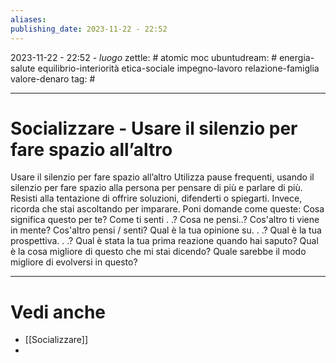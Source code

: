 ```yaml
---
aliases: 
publishing_date: 2023-11-22 - 22:52
---
```

2023-11-22 - 22:52 - *luogo*
zettle: # atomic moc
ubuntudream: # energia-salute equilibrio-interiorità etica-sociale impegno-lavoro relazione-famiglia valore-denaro 
tag: #

---
# Socializzare - Usare il silenzio per fare spazio all’altro

Usare il silenzio per fare spazio all’altro
Utilizza pause frequenti, usando il silenzio per fare spazio alla persona per pensare di più e parlare di più.
Resisti alla tentazione di offrire soluzioni, difenderti o spiegarti. Invece, ricorda che stai ascoltando per imparare. Poni domande come queste:
Cosa significa questo per te?
Come ti senti . .?
Cosa ne pensi..?
Cos'altro ti viene in mente?
Cos'altro pensi / senti? Qual è la tua opinione su. . .?
Qual è la tua prospettiva. . .?
Qual è stata la tua prima reazione quando hai saputo?
Qual è la cosa migliore di questo che mi stai dicendo?
Quale sarebbe il modo migliore di evolversi in questo?



---
# Vedi anche
- [[Socializzare]]
- 